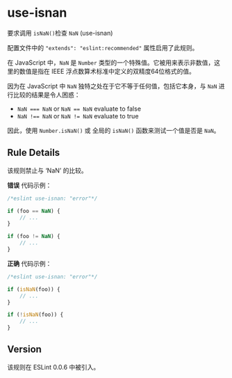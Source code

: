 # use-isnan

要求调用 `isNaN()`检查 `NaN` (use-isnan)

配置文件中的 `"extends": "eslint:recommended"` 属性启用了此规则。

在 JavaScript 中，`NaN` 是 `Number` 类型的一个特殊值。它被用来表示非数值，这里的数值是指在 IEEE 浮点数算术标准中定义的双精度64位格式的值。

因为在 JavaScript 中 `NaN` 独特之处在于它不等于任何值，包括它本身，与 `NaN` 进行比较的结果是令人困惑：

*   `NaN === NaN` or `NaN == NaN` evaluate to false
*   `NaN !== NaN` or `NaN != NaN` evaluate to true

因此，使用 `Number.isNaN()` 或 全局的 `isNaN()` 函数来测试一个值是否是 `NaN`。

Rule Details[](#rule-details)
-----------------------------

该规则禁止与 ‘NaN’ 的比较。

**错误** 代码示例：

``` js
/*eslint use-isnan: "error"*/

if (foo == NaN) {
    // ...
}

if (foo != NaN) {
    // ...
} 
```

**正确** 代码示例：

``` js
/*eslint use-isnan: "error"*/

if (isNaN(foo)) {
    // ...
}

if (!isNaN(foo)) {
    // ...
} 
```

Version[](#version)
-------------------

该规则在 ESLint 0.0.6 中被引入。
